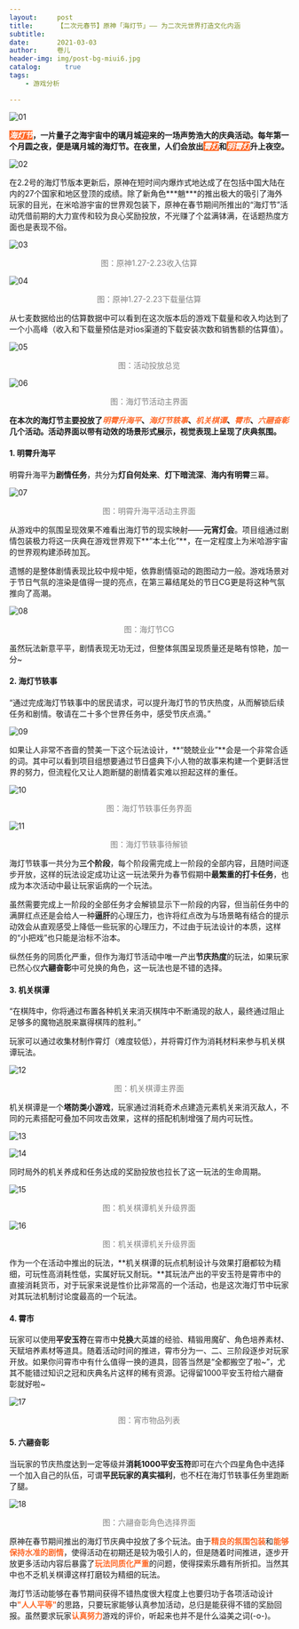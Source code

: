 ```yaml
---
layout:     post
title:      【二次元春节】原神「海灯节」—— 为二次元世界打造文化内涵
subtitle:   
date:       2021-03-03
author:     卷儿
header-img: img/post-bg-miui6.jpg
catalog: 	  true
tags:
    - 游戏分析

---
```



![01]({{site.baseurl}}/img-post/20210303/01.png)

**<span style="background:#FF6827; color:white">*海灯节*</span>，一片量子之海宇宙中的璃月城迎来的一场声势浩大的庆典活动。每年第一个月圆之夜，便是璃月城的海灯节。在夜里，人们会放出<span style="background:#FF6827; color:white">*霄灯*</span>和<span style="background:#FF6827; color:white">*明霄灯*</span>升上夜空。**

![02]({{site.baseurl}}/img-post/20210303/02.gif)

​		在2.2号的海灯节版本更新后，原神在短时间内爆炸式地达成了在包括中国大陆在内的27个国家和地区登顶的成绩。除了新角色***魈\***的推出极大的吸引了海外玩家的目光，在米哈游宇宙的世界观包装下，原神在春节期间所推出的“海灯节”活动凭借前期的大力宣传和较为良心奖励投放，不光赚了个盆满钵满，在话题热度方面也是表现不俗。

![03]({{site.baseurl}}/img-post/20210303/03.png)

<center><span style="color:grey">图：原神1.27-2.23收入估算 </span></center>

![04]({{site.baseurl}}/img-post/20210303/04.png)

<center><span style="color:grey">图：原神1.27-2.23下载量估算 </span></center>

从七麦数据给出的估算数据中可以看到在这次版本后的游戏下载量和收入均达到了一个小高峰（收入和下载量预估是对ios渠道的下载安装次数和销售额的估算值）。

![05]({{site.baseurl}}/img-post/20210303/05.png)

<center><span style="color:grey">图：活动投放总览 </span></center>

![06]({{site.baseurl}}/img-post/20210303/06.png)

<center><span style="color:grey">图：海灯节活动主界面 </span></center>

   **在本次的海灯节主要投放了<span style="color:#FF6827">*明霄升海平*</span>、<span style="color:#FF6827">*海灯节轶事*</span>、<span style="color:#FF6827">*机关棋谭*</span>、<span style="color:#FF6827">*霄市*</span>、<span style="color:#FF6827">*六翮奋彰*</span>几个活动。活动界面以带有动效的场景形式展示，视觉表现上呈现了庆典氛围。**

#### 1. **明霄升海平**

明霄升海平为**剧情任务**，共分为**灯自何处来**、**灯下暗流深**、**海内有明霄**三幕。

![07]({{site.baseurl}}/img-post/20210303/07.png)

<center><span style="color:grey">图：明霄升海平活动主界面 </span></center>

从游戏中的氛围呈现效果不难看出海灯节的现实映射——**元宵灯会**。项目组通过剧情包装极力将这一庆典在游戏世界观下**“本土化”**，在一定程度上为米哈游宇宙的世界观构建添砖加瓦。



遗憾的是整体剧情表现比较中规中矩，依靠剧情驱动的跑图动力一般。游戏场景对于节日气氛的渲染是值得一提的亮点，在第三幕结尾处的节日CG更是将这种气氛推向了高潮。

![08]({{site.baseurl}}/img-post/20210303/08.gif)

<center><span style="color:grey">图：海灯节CG </span></center>

虽然玩法新意平平，剧情表现无功无过，但整体氛围呈现质量还是略有惊艳，加一分~

#### **2. 海灯节轶事**

“通过完成海灯节轶事中的居民请求，可以提升海灯节的节庆热度，从而解锁后续任务和剧情。敬请在二十多个世界任务中，感受节庆点滴。”

![09]({{site.baseurl}}/img-post/20210303/09.png)

如果让人非常不吝啬的赞美一下这个玩法设计，**“兢兢业业”**会是一个非常合适的词。其中可以看到项目组想要通过节日盛典下小人物的故事来构建一个更鲜活世界的努力，但流程化又让人跑断腿的剧情着实难以担起这样的重任。

![10]({{site.baseurl}}/img-post/20210303/10.png)

<center><span style="color:grey">图：海灯节轶事任务界面 </span></center>

![11]({{site.baseurl}}/img-post/20210303/11.png)

<center><span style="color:grey">图：海灯节轶事待解锁 </span></center>

海灯节轶事一共分为**三个阶段**，每个阶段需完成上一阶段的全部内容，且随时间逐步开放，这样的玩法设定成功让这一玩法荣升为春节假期中**最繁重的打卡任务**，也成为本次活动中最让玩家诟病的一个玩法。



虽然需要完成上一阶段的全部任务才会解锁显示下一阶段的内容，但当前任务中的满屏红点还是会给人一种**逼肝**的心理压力，也许将红点改为与场景略有结合的提示动效会从直观感受上降低一些玩家的心理压力，不过由于玩法设计的本质，这样的“小把戏”也只能是治标不治本。



纵然任务的同质化严重，但作为海灯节活动中唯一产出**节庆热度**的玩法，如果玩家已然心仪**六翮奋彰**中可兑换的角色，这一玩法也是不错的选择。

#### 3. **机关棋谭**

“在棋阵中，你将通过布置各种机关来消灭棋阵中不断涌现的敌人，最终通过阻止足够多的魔物逃脱来赢得棋阵的胜利。”

玩家可以通过收集材制作霄灯（难度较低），并将霄灯作为消耗材料来参与机关棋谭玩法。

![12]({{site.baseurl}}/img-post/20210303/12.png)

<center><span style="color:grey">图：机关棋谭主界面 </span></center>

机关棋谭是一个**塔防类小游戏**，玩家通过消耗奇术点建造元素机关来消灭敌人，不同的元素搭配可叠加不同攻击效果，这样的搭配机制增强了局内可玩性。

![13]({{site.baseurl}}/img-post/20210303/13.gif)

![14]({{site.baseurl}}/img-post/20210303/14.gif)

同时局外的机关养成和任务达成的奖励投放也拉长了这一玩法的生命周期。

![15]({{site.baseurl}}/img-post/20210303/15.png)

<center><span style="color:grey">图：机关棋谭机关升级界面 </span></center>

![16]({{site.baseurl}}/img-post/20210303/16.png)

<center><span style="color:grey">图：机关棋谭机关升级界面 </span></center>

作为一个在活动中推出的玩法，**机关棋谭的玩点机制设计与效果打磨都较为精细，可玩性高消耗性低，实属好玩又耐玩。**其玩法产出的平安玉符是霄市中的直接消耗货币，对于玩家来说是性价比非常高的一个活动，也是这次海灯节中玩家对其玩法机制讨论度最高的一个玩法。



#### **4. 霄市**

玩家可以使用**平安玉符**在霄市中**兑换**大英雄的经验、精锻用魔矿、角色培养素材、天赋培养素材等道具。随着活动时间的推进，霄市分为一、二、三阶段逐步对玩家开放。如果你问霄市中有什么值得一换的道具，回答当然是“全都搬空了啦~”，尤其不能错过知识之冠和庆典名片这样的稀有资源。记得留1000平安玉符给六翮奋彰就好啦~

![17]({{site.baseurl}}/img-post/20210303/17.png)

<center><span style="color:grey">图：宵市物品列表 </span></center>

#### **5. 六翮奋彰**

当玩家的节庆热度达到一定等级并**消耗1000平安玉符**即可在六个四星角色中选择一个加入自己的队伍，可谓**平民玩家的真实福利**，也不枉在海灯节轶事任务里跑断了腿。

![18]({{site.baseurl}}/img-post/20210303/18.png)

<center><span style="color:grey">图：六翮奋彰角色选择界面 </span></center>

原神在春节期间推出的海灯节庆典中投放了多个玩法。由于<span style="color:#FF6827">**精良的氛围包装**</span>和<span style=" color:#FF6827">**能够保持水准的剧情**</span>，使得活动在初期还是较为吸引人的，但是随着时间推进，逐步开放更多活动内容后暴露了<span style=" color:#FF6827">**玩法同质化严重**</span>的问题，使得探索乐趣有所折扣。当然其中也不乏机关棋谭这样打磨较为精细的玩法。



海灯节活动能够在春节期间获得不错热度很大程度上也要归功于各项活动设计中<span style="color:#FF6827">**"人人平等"**</span>的思路，只要玩家能够认真参加活动，总归是能获得不错的奖励回报。虽然要求玩家<span style=" color:#FF6827">**认真努力**</span>游戏的评价，听起来也并不是什么溢美之词(-o-)。



